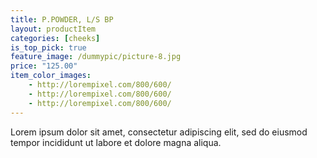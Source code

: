 ```yaml
---
title: P.POWDER, L/S BP
layout: productItem
categories: [cheeks]
is_top_pick: true
feature_image: /dummypic/picture-8.jpg
price: "125.00"
item_color_images:
    - http://lorempixel.com/800/600/
    - http://lorempixel.com/800/600/
    - http://lorempixel.com/800/600/
---
```


Lorem ipsum dolor sit amet, consectetur adipiscing elit, sed do eiusmod tempor incididunt ut labore et dolore magna aliqua.
